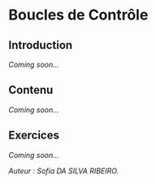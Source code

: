 # Boucles de Contrôle

## Introduction

_Coming soon..._

## Contenu

_Coming soon..._

## Exercices

_Coming soon..._

_Auteur : Sofia DA SILVA RIBEIRO._
